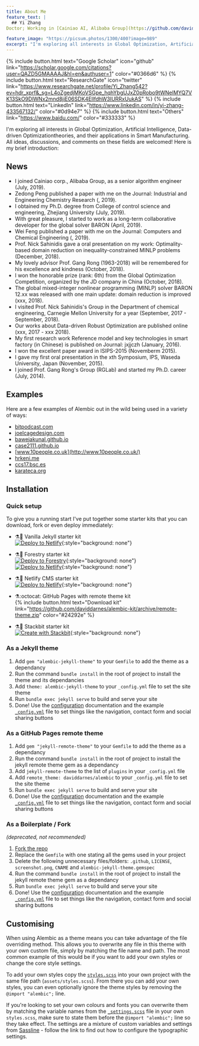 ```yaml
---
title: About Me
feature_text: |
  ## Yi Zhang
Doctor; Working in [Cainiao AI, Alibaba Group](https://github.com/daviddarnes/alembic/blob/master/_config.yml); Developer of the global MINLP solver: [BARON](https://minlp.com/home)

feature_image: "https://picsum.photos/1300/400?image=989"
excerpt: "I'm exploring all interests in Global Optimization, Artificial Intelligence, Data-driven Optimizationtheories, and their applications in Smart Manufacturing. All ideas, discussions, and comments on these fields are welcomed!"
---
```

{% include button.html text="Google Scholar" icon="github" link="https://scholar.google.com/citations?user=QAZD5GMAAAAJ&hl=en&authuser=1" color="#0366d6" %} {% include button.html text="ResearchGate" icon="twitter" link="https://www.researchgate.net/profile/Yi_Zhang542?ev=hdr_xprf&_sg=L4oZgedjMKoVSGpe_hqhYbgUJxZ0pRobo9tWNelMYQ7VK13SkO9DlWNx2mnd8jiE06SDK4EllfdhW3IURRxUukAS" %} {% include button.html text="LinkedIn" link="https://www.linkedin.com/in/yi-zhang-433567132/" color="#0d94e7" %} {% include button.html text="Others" link="https://www.baidu.com/" color="#333333" %}

I'm exploring all interests in Global Optimization, Artificial Intelligence, Data-driven Optimizationtheories, and their applications in Smart Manufacturing. All ideas, discussions, and comments on these fields are welcomed! Here is my brief introduction:

## News

- I joined Cainiao corp., Alibaba Group, as a senior algorithm engineer (July, 2019).
- Zedong Peng published a paper with me on the Journal: Industrial and Engineering Chemistry Research (, 2019).
- I obtained my Ph.D. degree from College of control science and engineering, Zhejiang University (July, 2019).
- With great pleasure, I started to work as a long-term collaborative developer for the global solver BARON (April, 2019).
- Wei Feng published a paper with me on the Journal: Computers and Chemical Engineering (, 2019).
- Prof. Nick Sahinidis gave a oral presentation on my work: Optimality-based domain reduction on inequality-constrained MINLP problems (December, 2018).
- My lovely advisor Prof. Gang Rong (1963-2018) will be remembered for his excellence and kindness (October, 2018).
- I won the honorable prize (rank: 6th) from the Global Optimization Competition, organized by the JD company in China (October, 2018).
- The global mixed-integer nonlinear programming (MINLP) solver BARON 12.xx was released with one main update: domain reduction is improved (xxx, 2018).
- I visited Prof. Nick Sahinidis's Group in the Department of chemical engineering, Carnegie Mellon University for a year (September, 2017 - September, 2018).
- Our works about Data-driven Robust Optimization are published online (xxx, 2017 - xxx 2018). 
- My first research work Reference model and key technologies in smart factory (in Chinese) is published on Journal: jxjjczh (January, 2016).
- I won the excellent paper award in ISIPS-2015 (Novemberm 2015).
- I gave my first oral presentation in the xth Symposium, IPS, Waseda University, Japan (November, 2015).
- I joined Prof. Gang Rong's Group (RGLab) and started my Ph.D. career (July, 2014). 

## Examples

Here are a few examples of Alembic out in the wild being used in a variety of ways:

- [bitpodcast.com](https://bitpodcast.com/)
- [joelcagedesign.com](https://joelcagedesign.com/)
- [bawejakunal.github.io](https://bawejakunal.github.io/)
- [case2111.github.io](http://case2111.github.io/)
- [www.10people.co.uk](http://www.10people.co.uk/)
- [hrkeni.me](http://hrkeni.me/)
- [ccs17.bsc.es](https://ccs17.bsc.es/)
- [karateca.org](http://www.karateca.org/)

## Installation

### Quick setup

To give you a running start I've put together some starter kits that you can download, fork or even deploy immediately:

- ⚗️🍨 Vanilla Jekyll starter kit  
  [![Deploy to Netlify](https://www.netlify.com/img/deploy/button.svg)](https://app.netlify.com/start/deploy?repository=https://github.com/daviddarnes/alembic-kit){:style="background: none"}
- ⚗️🌲 Forestry starter kit  
  [![Deploy to Forestry](https://assets.forestry.io/import-to-forestry.svg)](https://app.forestry.io/quick-start?repo=daviddarnes/alembic-forestry-kit&engine=jekyll){:style="background: none"}  
  [![Deploy to Netlify](https://www.netlify.com/img/deploy/button.svg)](https://app.netlify.com/start/deploy?repository=https://github.com/daviddarnes/alembic-forestry-kit){:style="background: none"}
- ⚗️💠 Netlify CMS starter kit  
  [![Deploy to Netlify](https://www.netlify.com/img/deploy/button.svg)](https://app.netlify.com/start/deploy?repository=https://github.com/daviddarnes/alembic-netlifycms-kit&stack=cms){:style="background: none"}

- ⚗️:octocat: GitHub Pages with remote theme kit  
  {% include button.html text="Download kit" link="https://github.com/daviddarnes/alembic-kit/archive/remote-theme.zip" color="#24292e" %}
- ⚗️🚀 Stackbit starter kit  
  [![Create with Stackbit](https://assets.stackbit.com/badge/create-with-stackbit.svg)](https://app.stackbit.com/create?theme=https://github.com/daviddarnes/alembic-stackbit-kit){:style="background: none"}

### As a Jekyll theme

1. Add `gem "alembic-jekyll-theme"` to your `Gemfile` to add the theme as a dependancy
2. Run the command `bundle install` in the root of project to install the theme and its dependancies
3. Add `theme: alembic-jekyll-theme` to your `_config.yml` file to set the site theme
4. Run `bundle exec jekyll serve` to build and serve your site
5. Done! Use the [configuration](#configuration) documentation and the example [`_config.yml`](https://github.com/daviddarnes/alembic/blob/master/_config.yml) file to set things like the navigation, contact form and social sharing buttons

### As a GitHub Pages remote theme

1. Add `gem "jekyll-remote-theme"` to your `Gemfile` to add the theme as a dependancy
2. Run the command `bundle install` in the root of project to install the jekyll remote theme gem as a dependancy
3. Add `jekyll-remote-theme` to the list of `plugins` in your `_config.yml` file
4. Add `remote_theme: daviddarnes/alembic` to your `_config.yml` file to set the site theme
5. Run `bundle exec jekyll serve` to build and serve your site
6. Done! Use the [configuration](#configuration) documentation and the example [`_config.yml`](https://github.com/daviddarnes/alembic/blob/master/_config.yml) file to set things like the navigation, contact form and social sharing buttons

### As a Boilerplate / Fork

_(deprecated, not recommended)_

1. [Fork the repo](https://github.com/daviddarnes/alembic#fork-destination-box)
2. Replace the `Gemfile` with one stating all the gems used in your project
3. Delete the following unnecessary files/folders: `.github`, `LICENSE`, `screenshot.png`, `CNAME` and `alembic-jekyll-theme.gemspec`
4. Run the command `bundle install` in the root of project to install the jekyll remote theme gem as a dependancy
5. Run `bundle exec jekyll serve` to build and serve your site
6. Done! Use the [configuration](#configuration) documentation and the example [`_config.yml`](https://github.com/daviddarnes/alembic/blob/master/_config.yml) file to set things like the navigation, contact form and social sharing buttons

## Customising

When using Alembic as a theme means you can take advantage of the file overriding method. This allows you to overwrite any file in this theme with your own custom file, simply by matching the file name and path. The most common example of this would be if you want to add your own styles or change the core style settings.

To add your own styles copy the [`styles.scss`](https://github.com/daviddarnes/alembic/blob/master/assets/styles.scss) into your own project with the same file path (`assets/styles.scss`). From there you can add your own styles, you can even optionally ignore the theme styles by removing the `@import "alembic";` line.

If you're looking to set your own colours and fonts you can overwrite them by matching the variable names from the [`_settings.scss`](https://github.com/daviddarnes/alembic/blob/master/_sass/_settings.scss) file in your own `styles.scss`, make sure to state them before the `@import "alembic";` line so they take effect. The settings are a mixture of custom variables and settings from [Sassline](https://medium.com/@jakegiltsoff/sassline-v2-0-e424b2881e7e) - follow the link to find out how to configure the typographic settings.
